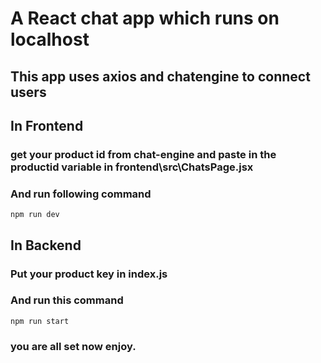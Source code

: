 # A React chat app which runs on localhost

## This app uses axios and chatengine to connect users

## In Frontend

### get your product id from chat-engine and paste in the productid variable in frontend\src\ChatsPage.jsx

### And run following command
```
npm run dev
```

## In Backend

### Put your product key in index.js 

### And run this command 
```
npm run start
```

### you are all set now enjoy.
